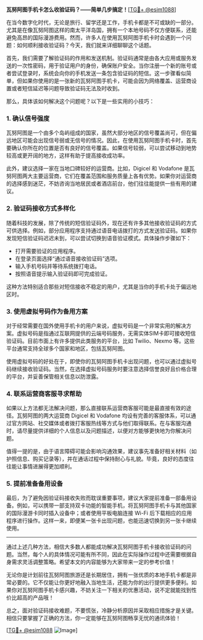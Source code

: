 **瓦努阿图手机卡怎么收验证码？——简单几步搞定！**[[TG💪+ @esim1088](https://t.me/s/esim1088)]

在当今数字化时代，无论是旅行、留学还是工作，手机卡都是不可或缺的一部分。尤其是在像瓦努阿图这样的南太平洋岛国，拥有一个本地号码不仅方便联系，还能避免高昂的国际漫游费用。然而，许多人在使用瓦努阿图手机卡时会遇到一个问题：如何顺利接收验证码？今天，我们就来详细聊聊这个话题。

首先，我们需要了解验证码的作用和发送机制。验证码通常是由各大应用或服务发送的一次性密码，用于验证用户的身份，确保账户安全。当你注册一个新的账号或者尝试登录时，系统会向你的手机发送一条包含验证码的短信。这一步骤看似简单，但如果你使用的是一张新的瓦努阿图手机卡，可能会因为网络覆盖、运营商设置或者短信延迟等问题导致验证码无法及时收到。

那么，具体该如何解决这个问题呢？以下是一些实用的小技巧：

### 1. 确认信号强度

瓦努阿图是一个由多个岛屿组成的国家，虽然大部分地区的信号覆盖尚可，但在偏远地区可能会出现信号弱或无信号的情况。因此，在使用瓦努阿图手机卡时，首先要确认你所在的位置是否有良好的信号覆盖。如果信号较弱，可以尝试移动到地势较高或更开阔的地方，这样有助于提高接收成功率。

此外，建议选择一家在当地口碑较好的运营商。比如，Digicel 和 Vodafone 是瓦努阿图两大主要运营商，它们在覆盖范围和服务质量上各有优势。如果你对运营商的选择感到迷茫，不妨咨询当地居民或者酒店前台，他们往往能提供一些有用的建议。

### 2. 验证码接收方式多样化

随着科技的发展，除了传统的短信验证码外，现在还有许多其他接收验证码的方式可供选择。例如，部分应用程序支持通过语音电话拨打的方式发送验证码。如果你发现短信验证码迟迟未到，可以尝试切换到语音验证模式。具体操作步骤如下：

- 打开需要验证的应用程序。
- 在登录页面选择“通过语音接收验证码”选项。
- 输入手机号码并等待系统拨打电话。
- 按照语音提示输入验证码即可完成验证。

这种方法特别适合那些对短信接收不稳定的用户，尤其是当你的手机卡处于偏远地区时。

### 3. 使用虚拟号码作为备用方案

对于经常需要在国外使用手机卡的用户来说，虚拟号码是一个非常实用的解决方案。虚拟号码是指通过互联网提供的云端号码服务，无需实体SIM卡即可接收短信验证码。目前市面上有许多提供此类服务的平台，比如 Twilio、Nexmo 等。这些平台通常支持全球多个国家和地区，包括瓦努阿图。

使用虚拟号码的好处在于，即使你的瓦努阿图手机卡出现问题，也可以通过虚拟号码继续接收验证码。当然，在选择虚拟号码服务时要注意选择信誉良好且价格合理的平台，并妥善保管相关信息以防泄露。

### 4. 联系运营商客服寻求帮助

如果以上方法都无法解决问题，那么直接联系运营商客服可能是最直接有效的途径。瓦努阿图的两大运营商 Digicel 和 Vodafone 均设有完善的客服体系，可以通过官方网站、社交媒体或者拨打客服热线等方式与他们取得联系。在与客服沟通时，请尽量提供详细的个人信息以及问题描述，以便对方能够更快地为你解决问题。

值得一提的是，由于语言障碍可能会影响沟通效果，建议事先准备好相关材料（如护照信息、购买记录等），并在通话过程中保持耐心与礼貌。毕竟，良好的态度往往能让事情进展得更加顺利。

### 5. 提前准备备用设备

最后，为了避免因验证码接收失败而耽误重要事项，建议大家提前准备一部备用设备。例如，可以携带一部支持双卡功能的智能手机，将瓦努阿图手机卡与其他国家的国际漫游卡同时插入设备中；或者使用平板电脑连接 Wi-Fi 后下载相应的应用程序进行操作。这样一来，即便某一张卡出现问题，也能迅速切换到另一张卡继续使用。

---

通过上述几种方法，相信大多数人都能成功解决瓦努阿图手机卡接收验证码的问题。当然，每个人的具体情况可能有所不同，因此在实际操作过程中还需要根据自身需求灵活调整策略。希望本文的内容能够为大家带来一定的参考价值！

无论你是计划前往瓦努阿图旅游还是长期居住，拥有一张优质的本地手机卡都是非常必要的。它不仅能让你更好地融入当地生活，还能为你的出行提供更多便利。如果你对瓦努阿图手机卡感兴趣，不妨关注一下相关的优惠活动，说不定就能找到性价比超高的产品哦！

总之，面对验证码接收难题，不要慌张，冷静分析原因并采取相应措施才是关键。相信只要掌握了正确的方法，你一定能够在瓦努阿图畅享无忧的通讯体验！

[[TG💪+ @esim1088](https://t.me/s/esim1088) ![Image](https://i.postimg.cc/4NQfJmqS/Snipaste-2025-05-13-00-14-12.png)]